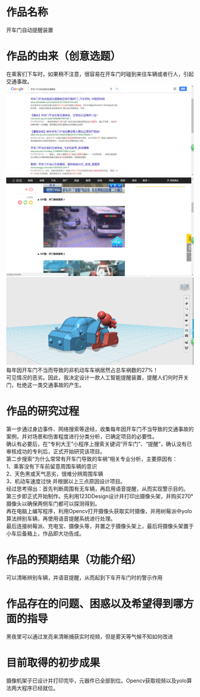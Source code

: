 # 作品名称

开车门自动提醒装置  

# 作品的由来（创意选题） 

在乘客们下车时，如果稍不注意，很容易在开车门时碰到来往车辆或者行人，引起交通事故。  
![Aaron Swartz](https://github.com/CASTIC2019/Team/blob/master/Wangziyin/1.png)
![Aaron Swartz](https://github.com/CASTIC2019/Team/blob/master/Wangziyin/2.png)
![Aaron Swartz](https://github.com/CASTIC2019/Team/blob/master/Wangziyin/3.png)
每年因开车门不当而导致的非机动车车祸居然占总车祸数的27%！    
可见情况的恶劣。因此，我决定设计一款人工智能提醒装置，提醒人们何时开关门，杜绝这一类交通事故的产生。  

# 作品的研究过程  

第一步通过身边事件、网络搜索等途经，收集每年因开车门不当导致的交通事故的案例，并对场景和伤害程度进行分类分析，已确定项目的必要性。  
确认有必要后，在“专利大王”小程序上搜索关键词“开车门”、“提醒”，确认没有已审核成功的专利后，正式开始研究该项目。  
第二步搜索“为什么常常有开车门导致的车祸”相关专业分析，主要原因有：  
1、乘客没有下车前留意周围车辆的意识   
2、天色黑或天气恶劣，很难分辨周围车辆   
3、机动车速度过快 并根据以上三点原因设计项目。  
经过思考得出：首先判断周围有无车辆，再启用语音提醒，从而实现警示目的。  
第三步即正式开始制作。先利用123DDesign设计并打印出摄像头架，并购买270°摄像头以确保两侧车门都可以探测得到。  
再在电脑上编写程序，利用Opencv打开摄像头获取实时摄像，并用树莓派中yolo算法辨别车辆，再使用语音提醒系统进行处理。  
最后连接树莓派、充电宝、摄像头等，并置之于摄像头架上，最后将摄像头架置于小车后备箱上，作品即大功告成。  
# 作品的预期结果（功能介绍）  
可以清晰辨别车辆，并语音提醒，从而起到下车开车门时的警示作用  
# 作品存在的问题、困惑以及希望得到哪方面的指导  
黑夜里可以通过发亮来清晰捕获实时视频，但是雾天等气候不知如何改进  
# 目前取得的初步成果  
摄像机架子已设计并打印完毕，元器件已全部到位。Opencv获取视频以及yolo算法两大程序已经就位。
